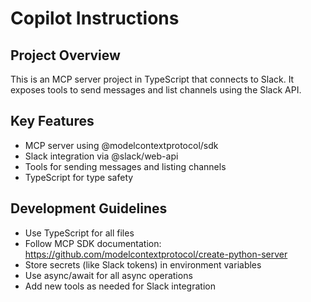 # Copilot Instructions

<!-- Use this file to provide workspace-specific custom instructions to Copilot. For more details, visit https://code.visualstudio.com/docs/copilot/copilot-customization#_use-a-githubcopilotinstructionsmd-file -->

## Project Overview
This is an MCP server project in TypeScript that connects to Slack. It exposes tools to send messages and list channels using the Slack API.

## Key Features
- MCP server using @modelcontextprotocol/sdk
- Slack integration via @slack/web-api
- Tools for sending messages and listing channels
- TypeScript for type safety

## Development Guidelines
- Use TypeScript for all files
- Follow MCP SDK documentation: https://github.com/modelcontextprotocol/create-python-server
- Store secrets (like Slack tokens) in environment variables
- Use async/await for all async operations
- Add new tools as needed for Slack integration
